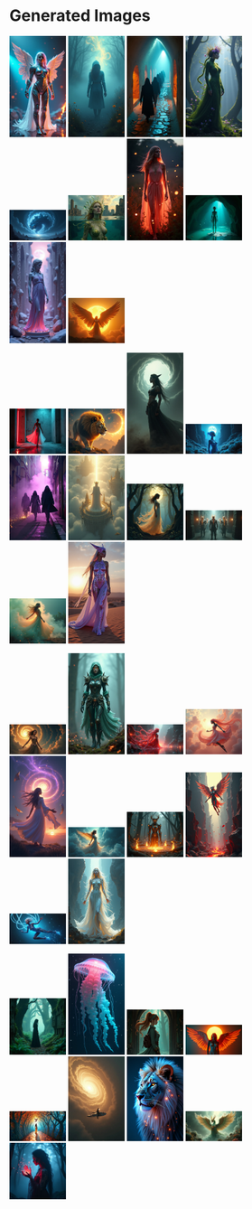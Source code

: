 # Generated Images



<img src="2025_07_23_01.png" width="100"/> <img src="2025_07_23_02.png" width="100"/> <img src="2025_07_23_03.png" width="100"/> <img src="2025_07_23_04.png" width="100"/> <img src="2025_07_23_05.png" width="100"/> <img src="2025_07_23_06.png" width="100"/> <img src="2025_07_23_07.png" width="100"/> <img src="2025_07_23_08.png" width="100"/> <img src="2025_07_23_09.png" width="100"/> <img src="2025_07_23_10.png" width="100"/>

<img src="2025_07_23_11.png" width="100"/> <img src="2025_07_23_12.png" width="100"/> <img src="2025_07_23_13.png" width="100"/> <img src="2025_07_23_14.png" width="100"/> <img src="2025_07_23_15.png" width="100"/> <img src="2025_07_23_16.png" width="100"/> <img src="2025_07_23_17.png" width="100"/> <img src="2025_07_23_18.png" width="100"/> <img src="2025_07_23_19.png" width="100"/> <img src="2025_07_23_20.png" width="100"/>

<img src="2025_07_23_21.png" width="100"/> <img src="2025_07_23_22.png" width="100"/> <img src="2025_07_23_23.png" width="100"/> <img src="2025_07_23_24.png" width="100"/> <img src="2025_07_23_25.png" width="100"/> <img src="2025_07_23_26.png" width="100"/> <img src="2025_07_23_27.png" width="100"/> <img src="2025_07_23_28.png" width="100"/> <img src="2025_07_23_29.png" width="100"/> <img src="2025_07_23_30.png" width="100"/>

<img src="2025_07_23_31.png" width="100"/> <img src="2025_07_23_32.png" width="100"/> <img src="2025_07_23_33.png" width="100"/> <img src="2025_07_23_34.png" width="100"/> <img src="2025_07_23_35.png" width="100"/> <img src="2025_07_23_36.png" width="100"/> <img src="2025_07_23_37.png" width="100"/> <img src="2025_07_23_38.png" width="100"/> <img src="2025_07_23_39.png" width="100"/>